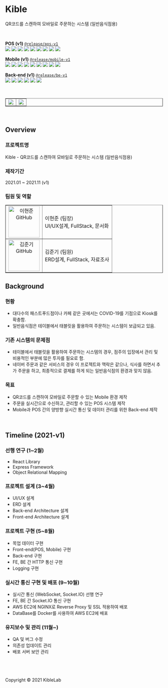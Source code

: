 # Kible

QR코드를 스캔하여 모바일로 주문하는 시스템 (일반음식점용)

<br />

**POS (v1)** [`@release/pos-v1`](https://github.com/KibleLab/kible/tree/@release/pos-v1) <br />
<img src="https://img.shields.io/badge/React-181717?style=flat-square&logo=React" />
<img src="https://img.shields.io/badge/React Router-181717?style=flat-square&logo=React Router" />
<img src="https://img.shields.io/badge/Redux-181717?style=flat-square&logo=Redux" />
<img src="https://img.shields.io/badge/ReduxSaga-181717?style=flat-square&logo=Redux-Saga" />
<img src="https://img.shields.io/badge/MUI-181717?style=flat-square&logo=MUI" />
<img src="https://img.shields.io/badge/Axios-181717?style=flat-square&logo=Axios" />
<img src="https://img.shields.io/badge/Socket.IO Client-181717?style=flat-square&logo=Socket.io" />
<img src="https://img.shields.io/badge/TypeScript-181717?style=flat-square&logo=TypeScript" />
<img src="https://img.shields.io/badge/npm-181717?style=flat-square&logo=npm" />

**Mobile (v1)** [`@release/mobile-v1`](https://github.com/KibleLab/kible/tree/@release/mobile-v1) <br />
<img src="https://img.shields.io/badge/React-181717?style=flat-square&logo=React" />
<img src="https://img.shields.io/badge/React Router-181717?style=flat-square&logo=React Router" />
<img src="https://img.shields.io/badge/Redux-181717?style=flat-square&logo=Redux" />
<img src="https://img.shields.io/badge/ReduxSaga-181717?style=flat-square&logo=Redux-Saga" />
<img src="https://img.shields.io/badge/MUI-181717?style=flat-square&logo=MUI" />
<img src="https://img.shields.io/badge/Axios-181717?style=flat-square&logo=Axios" />
<img src="https://img.shields.io/badge/Socket.IO Client-181717?style=flat-square&logo=Socket.io" />
<img src="https://img.shields.io/badge/TypeScript-181717?style=flat-square&logo=TypeScript" />
<img src="https://img.shields.io/badge/npm-181717?style=flat-square&logo=npm" />

**Back-end (v1)** [`@release/be-v1`](https://github.com/KibleLab/kible/tree/@release/be-v1) <br />
<img src="https://img.shields.io/badge/Express-181717?style=flat-square&logo=Express" />
<img src="https://img.shields.io/badge/TypeORM-181717?style=flat-square&logo=TypeORM" />
<img src="https://img.shields.io/badge/Socket.IO-181717?style=flat-square&logo=Socket.io" />
<img src="https://img.shields.io/badge/MariaDB-181717?style=flat-square&logo=MariaDB" />
<img src="https://img.shields.io/badge/TypeScript-181717?style=flat-square&logo=TypeScript" />
<img src="https://img.shields.io/badge/npm-181717?style=flat-square&logo=npm" />

<br />

<table border="1">
  <tr>
    <td align="center"><img src="https://github.com/user-attachments/assets/ef03005b-0a14-4f90-bf97-d6667a570983" /></td>
    <td align="center"><img src="https://github.com/user-attachments/assets/4cee6b1a-9dff-4709-bcbe-285aed70ff99" /></td>
  </tr>
</table>

<br />

## Overview

### 프로젝트명

Kible - QR코드를 스캔하여 모바일로 주문하는 시스템 (일반음식점용)

### 제작기간

2021.01 ~ 2021.11 (v1)

### 팀원 및 역할

<table border="1">
  <tr>
    <td align="center"><a href="https://github.com/RegistryHJ"><img height="100px" width="100px" src="https://avatars.githubusercontent.com/u/55695897?v=4" alt="이현준 GitHub"/></a></td>
    <td align="left">이현준 (팀장)</br>UI/UX설계, FullStack, 문서화</td>
  </tr>
  <tr>
    <td align="center"><a href="https://github.com/Vulpes94"><img height="100px" width="100px" src="https://avatars.githubusercontent.com/u/74402423?v=4" alt="김준기 GitHub"/></a></td>
    <td align="left">김준기 (팀원)</br>ERD설계, FullStack, 자료조사</td>
  </tr>
</table>

## Background

### 현황

- 대다수의 패스트푸드점이나 카페 같은 곳에서는 COVID-19를 기점으로 Kiosk를 확충함.
- 일반음식점은 테이블에서 태블릿을 활용하여 주문하는 시스템이 보급되고 있음.

### 기존 시스템의 문제점

- 테이블에서 태블릿을 활용하여 주문하는 시스템의 경우, 점주의 입장에서 관리 및 비용적인 부분에 많은 투자를 필요로 함.
- 네이버 주문과 같은 서비스의 경우 이 프로젝트와 맥락은 같으나, 식사를 하면서 추가 주문을 하고, 최종적으로 결제를 하게 되는 일반음식점의 환경과 맞지 않음.

### 목표

- QR코드를 스캔하여 모바일로 주문할 수 있는 Mobile 환경 제작
- 주문을 실시간으로 수신하고, 관리할 수 있는 POS 시스템 제작
- Mobile과 POS 간의 양방향 실시간 통신 및 데이터 관리를 위한 Back-end 제작

<br/>

## Timeline (2021-v1)

### 선행 연구 (1~2월)

- React Library
- Express Framework
- Object Relational Mapping

### 프로젝트 설계 (3~4월)

- UI/UX 설계
- ERD 설계
- Back-end Architecture 설계
- Front-end Architecture 설계

### 프로젝트 구현 (5~8월)

- 목업 데이터 구현
- Front-end(POS, Mobile) 구현
- Back-end 구현
- FE, BE 간 HTTP 통신 구현
- Logging 구현

### 실시간 통신 구현 및 배포 (9~10월)

- 실시간 통신 (WebSocket, Socket.IO) 선행 연구
- FE, BE 간 Socket.IO 통신 구현
- AWS EC2에 NGINX로 Reverse Proxy 및 SSL 적용하여 배포
- DataBase를 Docker를 사용하여 AWS EC2에 배포

### 유지보수 및 관리 (11월~)

- QA 및 버그 수정
- 의존성 업데이트 관리
- 배포 서버 보안 관리

## <br />

Copyright © 2021 KibleLab
